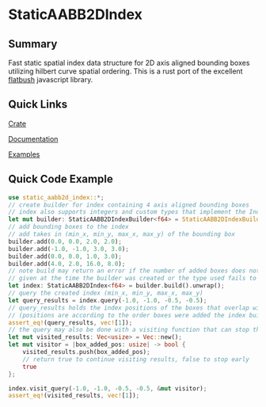 # StaticAABB2DIndex
## Summary
Fast static spatial index data structure for 2D axis aligned bounding boxes utilizing hilbert curve spatial ordering. This is a rust port of the excellent [flatbush](https://github.com/mourner/flatbush) javascript library.

## Quick Links
[Crate](https://crates.io/crates/static_aabb2d_index)

[Documentation](https://docs.rs/static_aabb2d_index/latest/static_aabb2d_index/)

[Examples](/examples)

## Quick Code Example
 ```rust
 use static_aabb2d_index::*;
 // create builder for index containing 4 axis aligned bounding boxes
 // index also supports integers and custom types that implement the IndexableNum trait
 let mut builder: StaticAABB2DIndexBuilder<f64> = StaticAABB2DIndexBuilder::new(4);
 // add bounding boxes to the index
 // add takes in (min_x, min_y, max_x, max_y) of the bounding box
 builder.add(0.0, 0.0, 2.0, 2.0);
 builder.add(-1.0, -1.0, 3.0, 3.0);
 builder.add(0.0, 0.0, 1.0, 3.0);
 builder.add(4.0, 2.0, 16.0, 8.0);
 // note build may return an error if the number of added boxes does not equal the static size
 // given at the time the builder was created or the type used fails to cast to/from a u16
 let index: StaticAABB2DIndex<f64> = builder.build().unwrap();
 // query the created index (min_x, min_y, max_x, max_y)
 let query_results = index.query(-1.0, -1.0, -0.5, -0.5);
 // query_results holds the index positions of the boxes that overlap with the box given
 // (positions are according to the order boxes were added the index builder)
 assert_eq!(query_results, vec![1]);
 // the query may also be done with a visiting function that can stop the query early
 let mut visited_results: Vec<usize> = Vec::new();
 let mut visitor = |box_added_pos: usize| -> bool {
     visited_results.push(box_added_pos);
     // return true to continue visiting results, false to stop early
     true
 };

 index.visit_query(-1.0, -1.0, -0.5, -0.5, &mut visitor);
 assert_eq!(visited_results, vec![1]);
 ```
